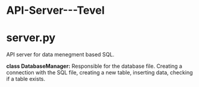 # API-Server---Tevel

# server.py 
API server for data menegment based SQL.

**class DatabaseManager:** 
Responsible for the database file. 
Creating a connection with the SQL file, creating a new table, inserting data, checking if a table exists.

